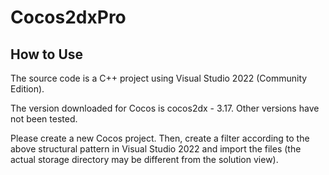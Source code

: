 # Cocos2dxPro

## How to Use
The source code is a C++ project using Visual Studio 2022 (Community Edition). 

The version downloaded for Cocos is cocos2dx - 3.17. Other versions have not been tested.

Please create a new Cocos project. Then, create a filter according to the above structural pattern in Visual Studio 2022 and import the files (the actual storage directory may be different from the solution view).
